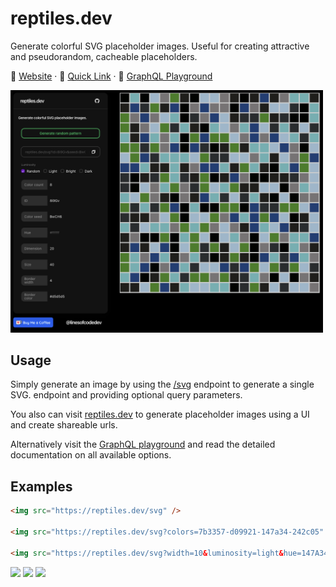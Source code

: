 # reptiles.dev

Generate colorful SVG placeholder images. Useful for creating attractive and pseudorandom, cacheable placeholders.

🦎
 [Website](https://reptiles.dev) · 🔗 [Quick Link](https://reptiles.dev/svg) · 🛝 [GraphQL Playground](https://reptiles.dev/graphql)

<img width="500px" src="docs/example.png" />

## Usage

Simply generate an image by using the [/svg](https://reptiles.dev/svg) endpoint to generate a single SVG. endpoint and providing optional query parameters.

You also can visit [reptiles.dev](https://reptiles.dev) to generate placeholder images using a UI and create shareable urls.

Alternatively visit the [GraphQL playground](https://reptiles.dev/graphql) and read the detailed documentation on all available options.

## Examples

```html
<img src="https://reptiles.dev/svg" />

<img src="https://reptiles.dev/svg?colors=7b3357-d09921-147a34-242c05" />

<img src="https://reptiles.dev/svg?width=10&luminosity=light&hue=147A34" />
```

<img src="https://reptiles.dev/svg" />

<img src="https://reptiles.dev/svg?colors=7b3357-d09921-147a34-242c05" />

<img src="https://reptiles.dev/svg?width=10&luminosity=light&hue=147A34" />

